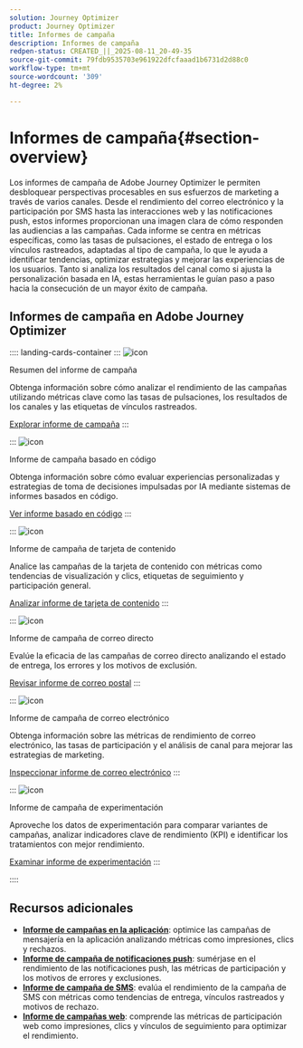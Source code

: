 ```yaml
---
solution: Journey Optimizer
product: Journey Optimizer
title: Informes de campaña
description: Informes de campaña
redpen-status: CREATED_||_2025-08-11_20-49-35
source-git-commit: 79fdb9535703e961922dfcfaaad1b6731d2d88c0
workflow-type: tm+mt
source-wordcount: '309'
ht-degree: 2%

---
```



# Informes de campaña{#section-overview}

Los informes de campaña de Adobe Journey Optimizer le permiten desbloquear perspectivas procesables en sus esfuerzos de marketing a través de varios canales. Desde el rendimiento del correo electrónico y la participación por SMS hasta las interacciones web y las notificaciones push, estos informes proporcionan una imagen clara de cómo responden las audiencias a las campañas. Cada informe se centra en métricas específicas, como las tasas de pulsaciones, el estado de entrega o los vínculos rastreados, adaptadas al tipo de campaña, lo que le ayuda a identificar tendencias, optimizar estrategias y mejorar las experiencias de los usuarios. Tanto si analiza los resultados del canal como si ajusta la personalización basada en IA, estas herramientas le guían paso a paso hacia la consecución de un mayor éxito de campaña.

## Informes de campaña en Adobe Journey Optimizer

:::: landing-cards-container
:::
![icon](https://cdn.experienceleague.adobe.com/icons/chart-line.svg?lang=es)

Resumen del informe de campaña

Obtenga información sobre cómo analizar el rendimiento de las campañas utilizando métricas clave como las tasas de pulsaciones, los resultados de los canales y las etiquetas de vínculos rastreados.

[Explorar informe de campaña](../using/reports/campaign-global-report-cja.md)
:::

:::
![icon](https://cdn.experienceleague.adobe.com/icons/code-branch.svg?lang=es)

Informe de campaña basado en código

Obtenga información sobre cómo evaluar experiencias personalizadas y estrategias de toma de decisiones impulsadas por IA mediante sistemas de informes basados en código.

[Ver informe basado en código](../using/reports/campaign-global-report-cja-code.md)
:::

:::
![icon](https://cdn.experienceleague.adobe.com/icons/list-check.svg?lang=es)

Informe de campaña de tarjeta de contenido

Analice las campañas de la tarjeta de contenido con métricas como tendencias de visualización y clics, etiquetas de seguimiento y participación general.

[Analizar informe de tarjeta de contenido](../using/reports/campaign-global-report-cja-content.md)
:::

:::
![icon](https://cdn.experienceleague.adobe.com/icons/envelope.svg?lang=es)

Informe de campaña de correo directo

Evalúe la eficacia de las campañas de correo directo analizando el estado de entrega, los errores y los motivos de exclusión.

[Revisar informe de correo postal](../using/reports/campaign-global-report-cja-direct.md)
:::

:::
![icon](https://cdn.experienceleague.adobe.com/icons/envelope-open-text.svg?lang=es)

Informe de campaña de correo electrónico

Obtenga información sobre las métricas de rendimiento de correo electrónico, las tasas de participación y el análisis de canal para mejorar las estrategias de marketing.

[Inspeccionar informe de correo electrónico](../using/reports/campaign-global-report-cja-email.md)
:::

:::
![icon](https://cdn.experienceleague.adobe.com/icons/vial.svg?lang=es)

Informe de campaña de experimentación

Aproveche los datos de experimentación para comparar variantes de campañas, analizar indicadores clave de rendimiento (KPI) e identificar los tratamientos con mejor rendimiento.

[Examinar informe de experimentación](../using/reports/campaign-global-report-cja-experimentation.md)
:::

::::


## Recursos adicionales

- **[Informe de campañas en la aplicación](../using/reports/campaign-global-report-cja-inapp.md)**: optimice las campañas de mensajería en la aplicación analizando métricas como impresiones, clics y rechazos.
- **[Informe de campaña de notificaciones push](../using/reports/campaign-global-report-cja-push.md)**: sumérjase en el rendimiento de las notificaciones push, las métricas de participación y los motivos de errores y exclusiones.
- **[Informe de campaña de SMS](../using/reports/campaign-global-report-cja-sms.md)**: evalúa el rendimiento de la campaña de SMS con métricas como tendencias de entrega, vínculos rastreados y motivos de rechazo.
- **[Informe de campañas web](../using/reports/campaign-global-report-cja-web.md)**: comprende las métricas de participación web como impresiones, clics y vínculos de seguimiento para optimizar el rendimiento.
